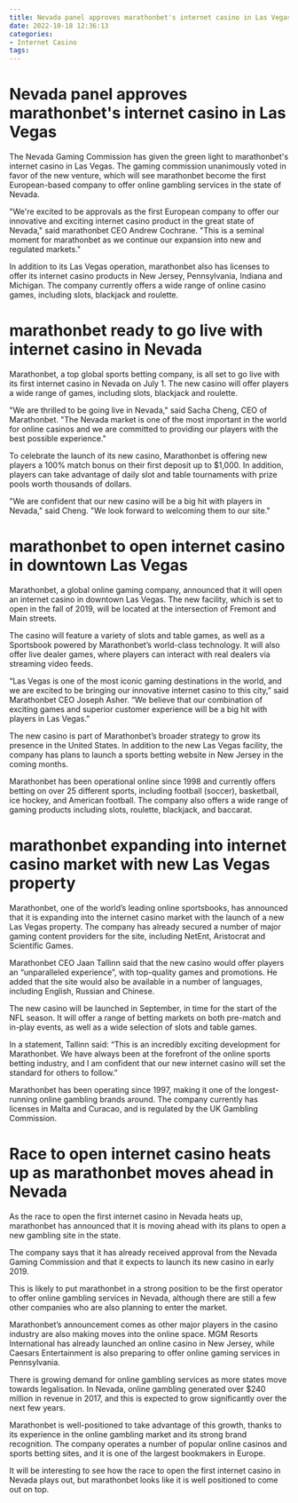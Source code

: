 ```yaml
---
title: Nevada panel approves marathonbet's internet casino in Las Vegas
date: 2022-10-18 12:36:13
categories:
- Internet Casino
tags:
---
```



#  Nevada panel approves marathonbet's internet casino in Las Vegas

The Nevada Gaming Commission has given the green light to marathonbet's internet casino in Las Vegas. The gaming commission unanimously voted in favor of the new venture, which will see marathonbet become the first European-based company to offer online gambling services in the state of Nevada.

"We're excited to be approvals as the first European company to offer our innovative and exciting internet casino product in the great state of Nevada," said marathonbet CEO Andrew Cochrane. "This is a seminal moment for marathonbet as we continue our expansion into new and regulated markets."

In addition to its Las Vegas operation, marathonbet also has licenses to offer its internet casino products in New Jersey, Pennsylvania, Indiana and Michigan. The company currently offers a wide range of online casino games, including slots, blackjack and roulette.

#  marathonbet ready to go live with internet casino in Nevada

Marathonbet, a top global sports betting company, is all set to go live with its first internet casino in Nevada on July 1. The new casino will offer players a wide range of games, including slots, blackjack and roulette.

"We are thrilled to be going live in Nevada," said Sacha Cheng, CEO of Marathonbet. "The Nevada market is one of the most important in the world for online casinos and we are committed to providing our players with the best possible experience."

To celebrate the launch of its new casino, Marathonbet is offering new players a 100% match bonus on their first deposit up to $1,000. In addition, players can take advantage of daily slot and table tournaments with prize pools worth thousands of dollars.

"We are confident that our new casino will be a big hit with players in Nevada," said Cheng. "We look forward to welcoming them to our site."

#  marathonbet to open internet casino in downtown Las Vegas

Marathonbet, a global online gaming company, announced that it will open an internet casino in downtown Las Vegas. The new facility, which is set to open in the fall of 2019, will be located at the intersection of Fremont and Main streets.

The casino will feature a variety of slots and table games, as well as a Sportsbook powered by Marathonbet’s world-class technology. It will also offer live dealer games, where players can interact with real dealers via streaming video feeds.

“Las Vegas is one of the most iconic gaming destinations in the world, and we are excited to be bringing our innovative internet casino to this city,” said Marathonbet CEO Joseph Asher. “We believe that our combination of exciting games and superior customer experience will be a big hit with players in Las Vegas.”

The new casino is part of Marathonbet’s broader strategy to grow its presence in the United States. In addition to the new Las Vegas facility, the company has plans to launch a sports betting website in New Jersey in the coming months.

Marathonbet has been operational online since 1998 and currently offers betting on over 25 different sports, including football (soccer), basketball, ice hockey, and American football. The company also offers a wide range of gaming products including slots, roulette, blackjack, and baccarat.

#  marathonbet expanding into internet casino market with new Las Vegas property

 Marathonbet, one of the world’s leading online sportsbooks, has announced that it is expanding into the internet casino market with the launch of a new Las Vegas property. The company has already secured a number of major gaming content providers for the site, including NetEnt, Aristocrat and Scientific Games.

Marathonbet CEO Jaan Tallinn said that the new casino would offer players an “unparalleled experience”, with top-quality games and promotions. He added that the site would also be available in a number of languages, including English, Russian and Chinese.

The new casino will be launched in September, in time for the start of the NFL season. It will offer a range of betting markets on both pre-match and in-play events, as well as a wide selection of slots and table games.

In a statement, Tallinn said: “This is an incredibly exciting development for Marathonbet. We have always been at the forefront of the online sports betting industry, and I am confident that our new internet casino will set the standard for others to follow.”

Marathonbet has been operating since 1997, making it one of the longest-running online gambling brands around. The company currently has licenses in Malta and Curacao, and is regulated by the UK Gambling Commission.

#  Race to open internet casino heats up as marathonbet moves ahead in Nevada

As the race to open the first internet casino in Nevada heats up, marathonbet has announced that it is moving ahead with its plans to open a new gambling site in the state.

The company says that it has already received approval from the Nevada Gaming Commission and that it expects to launch its new casino in early 2019.

This is likely to put marathonbet in a strong position to be the first operator to offer online gambling services in Nevada, although there are still a few other companies who are also planning to enter the market.

Marathonbet’s announcement comes as other major players in the casino industry are also making moves into the online space. MGM Resorts International has already launched an online casino in New Jersey, while Caesars Entertainment is also preparing to offer online gaming services in Pennsylvania.

There is growing demand for online gambling services as more states move towards legalisation. In Nevada, online gambling generated over $240 million in revenue in 2017, and this is expected to grow significantly over the next few years.

Marathonbet is well-positioned to take advantage of this growth, thanks to its experience in the online gambling market and its strong brand recognition. The company operates a number of popular online casinos and sports betting sites, and it is one of the largest bookmakers in Europe.

It will be interesting to see how the race to open the first internet casino in Nevada plays out, but marathonbet looks like it is well positioned to come out on top.